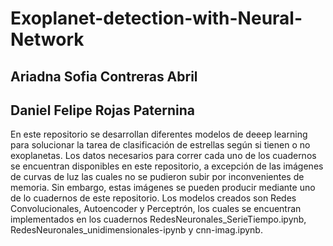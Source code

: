 # Exoplanet-detection-with-Neural-Network
## Ariadna Sofia Contreras Abril
## Daniel Felipe Rojas Paternina

En este repositorio se desarrollan diferentes modelos de deeep learning para solucionar la tarea de clasificación de estrellas según si tienen o no exoplanetas.
Los datos necesarios para correr cada uno de los cuadernos se encuentran disponibles en este repositorio, a excepción de las imágenes de curvas de luz las cuales no se pudieron subir por inconvenientes de memoria. Sin embargo, estas imágenes se pueden producir mediante uno de lo cuadernos de este repositorio.
Los modelos creados son Redes Convolucionales, Autoencoder y Perceptrón, los cuales se encuentran implementados en los cuadernos RedesNeuronales_SerieTiempo.ipynb, RedesNeuronales_unidimensionales-ipynb y cnn-imag.ipynb.
